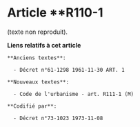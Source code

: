 # Article **R110-1

(texte non reproduit).

**Liens relatifs à cet article**

	**Anciens textes**:

	  - Décret n°61-1298 1961-11-30 ART. 1

	**Nouveaux textes**:

	  - Code de l'urbanisme - art. R111-1 (M)

	**Codifié par**:

	  - Décret n°73-1023 1973-11-08
